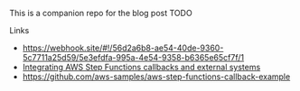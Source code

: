 This is a companion repo for the blog post TODO

Links

- https://webhook.site/#!/56d2a6b8-ae54-40de-9360-5c7711a25d59/5e3efdfa-995a-4e54-9358-b6365e65cf7f/1
- [Integrating AWS Step Functions callbacks and external systems](https://aws.amazon.com/blogs/compute/integrating-aws-step-functions-callbacks-and-external-systems/)
- https://github.com/aws-samples/aws-step-functions-callback-example
